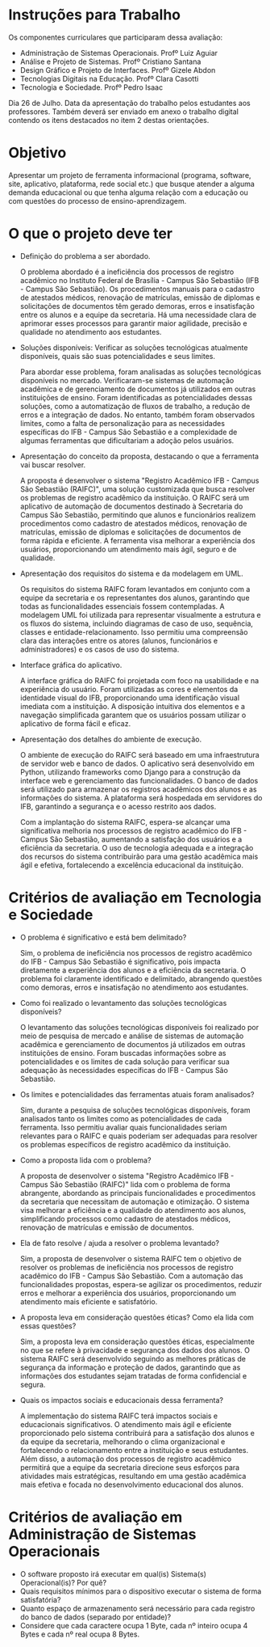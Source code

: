 # Instruções para Trabalho 

Os componentes curriculares que participaram dessa avaliação:

* Administração de Sistemas Operacionais. Profº Luiz Aguiar
* Análise e Projeto de Sistemas. Profº Cristiano Santana
* Design Gráfico e Projeto de Interfaces. Profº Gizele Abdon
* Tecnologias Digitais na Educação. Profº Clara Casotti
* Tecnologia e Sociedade. Profº Pedro Isaac

Dia 26 de Julho. Data da apresentação do trabalho pelos estudantes aos professores.
Também deverá ser enviado em anexo o trabalho digital contendo os itens destacados no item 2 destas orientações.

# Objetivo

Apresentar um projeto de ferramenta informacional (programa, software, site, aplicativo, plataforma, rede social etc.) que busque atender a alguma demanda educacional ou que tenha alguma relação com a educação ou com questões do processo de ensino-aprendizagem.

# O que o projeto deve ter

* Definição do problema a ser abordado.
  
  O problema abordado é a ineficiência dos processos de registro acadêmico no Instituto Federal de Brasília - Campus São Sebastião (IFB - Campus São Sebastião). Os procedimentos manuais para o cadastro de atestados médicos, renovação de matrículas, emissão de diplomas e solicitações de documentos têm gerado demoras, erros e insatisfação entre os alunos e a equipe da secretaria. Há uma necessidade clara de aprimorar esses processos para garantir maior agilidade, precisão e qualidade no atendimento aos estudantes.
  
* Soluções disponíveis: Verificar as soluções tecnológicas atualmente disponíveis, quais são suas potencialidades e seus limites.

  Para abordar esse problema, foram analisadas as soluções tecnológicas disponíveis no mercado. Verificaram-se sistemas de automação acadêmica e de gerenciamento de documentos já utilizados em outras instituições de ensino. Foram identificadas as potencialidades dessas soluções, como a automatização de fluxos de trabalho, a redução de erros e a integração de dados. No entanto, também foram observados limites, como a falta de personalização para as necessidades específicas do IFB - Campus São Sebastião e a complexidade de algumas ferramentas que dificultariam a adoção pelos usuários.
  
* Apresentação do conceito da proposta, destacando o que a ferramenta vai buscar resolver.

  A proposta é desenvolver o sistema "Registro Acadêmico IFB - Campus São Sebastião (RAIFC)", uma solução customizada que busca resolver os problemas de registro acadêmico da instituição. O RAIFC será um aplicativo de automação de documentos destinado à Secretaria do Campus São Sebastião, permitindo que alunos e funcionários realizem procedimentos como cadastro de atestados médicos, renovação de matrículas, emissão de diplomas e solicitações de documentos de forma rápida e eficiente. A ferramenta visa melhorar a experiência dos usuários, proporcionando um atendimento mais ágil, seguro e de qualidade.
  
* Apresentação dos requisitos do sistema e da modelagem em UML.
  
  Os requisitos do sistema RAIFC foram levantados em conjunto com a equipe da secretaria e os representantes dos alunos, garantindo que todas as funcionalidades essenciais fossem contempladas. A modelagem UML foi utilizada para representar visualmente a estrutura e os fluxos do sistema, incluindo diagramas de caso de uso, sequência, classes e entidade-relacionamento. Isso permitiu uma compreensão clara das interações entre os atores (alunos, funcionários e administradores) e os casos de uso do sistema.

* Interface gráfica do aplicativo.

  A interface gráfica do RAIFC foi projetada com foco na usabilidade e na experiência do usuário. Foram utilizadas as cores e elementos da identidade visual do IFB, proporcionando uma identificação visual imediata com a instituição. A disposição intuitiva dos elementos e a navegação simplificada garantem que os usuários possam utilizar o aplicativo de forma fácil e eficaz.
  
* Apresentação dos detalhes do ambiente de execução.

  O ambiente de execução do RAIFC será baseado em uma infraestrutura de servidor web e banco de dados. O aplicativo será desenvolvido em Python, utilizando frameworks como Django para a construção da interface web e gerenciamento das funcionalidades. O banco de dados será utilizado para armazenar os registros acadêmicos dos alunos e as informações do sistema. A plataforma será hospedada em servidores do IFB, garantindo a segurança e o acesso restrito aos dados.

  Com a implantação do sistema RAIFC, espera-se alcançar uma significativa melhoria nos processos de registro acadêmico do IFB - Campus São Sebastião, aumentando a satisfação dos usuários e a eficiência da secretaria. O uso de tecnologia adequada e a integração dos recursos do sistema contribuirão para uma gestão acadêmica mais ágil e efetiva, fortalecendo a excelência educacional da instituição.


# Critérios de avaliação em Tecnologia e Sociedade

* O problema é significativo e está bem delimitado?
  
  Sim, o problema de ineficiência nos processos de registro acadêmico do IFB - Campus São Sebastião é significativo, pois impacta diretamente a experiência dos alunos e a eficiência da secretaria. O problema foi claramente identificado e delimitado, abrangendo questões como demoras, erros e insatisfação no atendimento aos estudantes.

* Como foi realizado o levantamento das soluções tecnológicas disponíveis?

  O levantamento das soluções tecnológicas disponíveis foi realizado por meio de pesquisa de mercado e análise de sistemas de automação acadêmica e gerenciamento de documentos já utilizados em outras instituições de ensino. Foram buscadas informações sobre as potencialidades e os limites de cada solução para verificar sua adequação às necessidades específicas do IFB - Campus São Sebastião.

* Os limites e potencialidades das ferramentas atuais foram analisados?

  Sim, durante a pesquisa de soluções tecnológicas disponíveis, foram analisados tanto os limites como as potencialidades de cada ferramenta. Isso permitiu avaliar quais funcionalidades seriam relevantes para o RAIFC e quais poderiam ser adequadas para resolver os problemas específicos de registro acadêmico da instituição.

* Como a proposta lida com o problema?

  A proposta de desenvolver o sistema "Registro Acadêmico IFB - Campus São Sebastião (RAIFC)" lida com o problema de forma abrangente, abordando as principais funcionalidades e procedimentos da secretaria que necessitam de automação e otimização. O sistema visa melhorar a eficiência e a qualidade do atendimento aos alunos, simplificando processos como cadastro de atestados médicos, renovação de matrículas e emissão de documentos.

* Ela de fato resolve / ajuda a resolver o problema levantado?

  Sim, a proposta de desenvolver o sistema RAIFC tem o objetivo de resolver os problemas de ineficiência nos processos de registro acadêmico do IFB - Campus São Sebastião. Com a automação das funcionalidades propostas, espera-se agilizar os procedimentos, reduzir erros e melhorar a experiência dos usuários, proporcionando um atendimento mais eficiente e satisfatório.

* A proposta leva em consideração questões éticas? Como ela lida com essas questões?

  Sim, a proposta leva em consideração questões éticas, especialmente no que se refere à privacidade e segurança dos dados dos alunos. O sistema RAIFC será desenvolvido seguindo as melhores práticas de segurança da informação e proteção de dados, garantindo que as informações dos estudantes sejam tratadas de forma confidencial e segura.

* Quais os impactos sociais e educacionais dessa ferramenta?

  A implementação do sistema RAIFC terá impactos sociais e educacionais significativos. O atendimento mais ágil e eficiente proporcionado pelo sistema contribuirá para a satisfação dos alunos e da equipe da secretaria, melhorando o clima organizacional e fortalecendo o relacionamento entre a instituição e seus estudantes. Além disso, a automação dos processos de registro acadêmico permitirá que a equipe da secretaria direcione seus esforços para atividades mais estratégicas, resultando em uma gestão acadêmica mais efetiva e focada no desenvolvimento educacional dos alunos.


# Critérios de avaliação em Administração de Sistemas Operacionais

* O software proposto irá executar em qual(is) Sistema(s) Operacional(is)? Por quê?
* Quais requisitos mínimos para o dispositivo executar o sistema de forma satisfatória?
* Quanto espaço de armazenamento será necessário para cada registro do banco de dados (separado por entidade)?
* Considere que cada caractere ocupa 1 Byte, cada nº inteiro ocupa 4 Bytes e cada nº real ocupa 8 Bytes.


